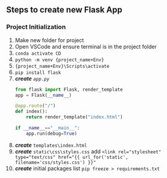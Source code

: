 ## Steps to create new Flask App

### Project Initialization

1. Make new folder for project
2. Open VSCode and ensure terminal is in the project folder
3. `conda activate CD`
4. `python -m venv {project_name+Env}`
5. `{project_name+Env}\Scripts\activate`
6. `pip install flask`
7. ___create___ _`app.py`_
	```python
	from flask import Flask, render_template
	app = Flask(__name__)
	
	@app.route("/")
	def index():
		return render_template("index.html")

	if __name__=="__main__":
		app.run(debug=True)
	```
8. ___create___ `templates\index.html`
9. ___create___ `static\css\styles.css`
	add
	`<link rel="stylesheet" type="text/css" href="{{ url_for('static', filename='css/styles.css') }}"` 
10. ___create___ initial packages list `pip freeze > requirements.txt`
<!--stackedit_data:
eyJoaXN0b3J5IjpbMTAyODQ2MDI2NywtMTg4NTM0MzUyNSwxMD
g5MTMwNjEsMjQyMjgzNjI0XX0=
-->